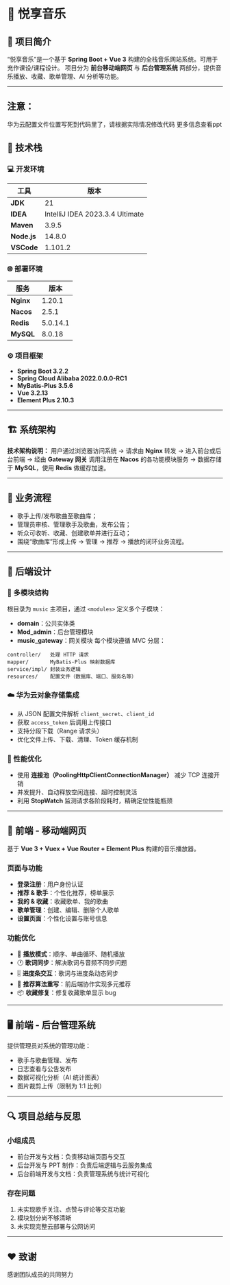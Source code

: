 # 🎵 悦享音乐

## 📖 项目简介

“悦享音乐”是一个基于 **Spring Boot + Vue 3** 构建的全栈音乐网站系统。可用于充作课设/课程设计。
项目分为 **前台移动端网页** 与 **后台管理系统** 两部分，提供音乐播放、收藏、歌单管理、AI 分析等功能。

---
## 注意：
华为云配置文件位置写死到代码里了，请根据实际情况修改代码
更多信息查看ppt


## 🧱 技术栈

### 💻 开发环境

| 工具          | 版本                              |
| ----------- | ------------------------------- |
| **JDK**     | 21                              |
| **IDEA**    | IntelliJ IDEA 2023.3.4 Ultimate |
| **Maven**   | 3.9.5                           |
| **Node.js** | 14.8.0                          |
| **VSCode**  | 1.101.2                         |

### 🌐 部署环境

| 服务        | 版本       |
| --------- | -------- |
| **Nginx** | 1.20.1   |
| **Nacos** | 2.5.1    |
| **Redis** | 5.0.14.1 |
| **MySQL** | 8.0.18   |

### ⚙️ 项目框架

* **Spring Boot 3.2.2**
* **Spring Cloud Alibaba 2022.0.0.0-RC1**
* **MyBatis-Plus 3.5.6**
* **Vue 3.2.13**
* **Element Plus 2.10.3**

---

## 🏗️ 系统架构

**技术架构说明：**
用户通过浏览器访问系统 → 请求由 **Nginx** 转发 → 进入前台或后台前端 →
经由 **Gateway 网关** 调用注册在 **Nacos** 的各功能模块服务 →
数据存储于 **MySQL**，使用 **Redis** 做缓存加速。

---

## 🔄 业务流程

* 歌手上传/发布歌曲至歌曲库；
* 管理员审核、管理歌手及歌曲，发布公告；
* 听众可收听、收藏、创建歌单并进行互动；
* 围绕“歌曲库”形成上传 → 管理 → 推荐 → 播放的闭环业务流程。

---

## 🧩 后端设计

### 📁 多模块结构

根目录为 `music` 主项目，通过 `<modules>` 定义多个子模块：

* **domain**：公共实体类
* **Mod_admin**：后台管理模块
* **music_gateway**：网关模块
  每个模块遵循 MVC 分层：

```
controller/   处理 HTTP 请求
mapper/       MyBatis-Plus 映射数据库
service/impl/ 封装业务逻辑
resources/    配置文件（数据库、端口、服务名等）
```

### ☁️ 华为云对象存储集成

* 从 JSON 配置文件解析 `client_secret`、`client_id`
* 获取 `access_token` 后调用上传接口
* 支持分段下载（Range 请求头）
* 优化文件上传、下载、清理、Token 缓存机制

### 🚀 性能优化

* 使用 **连接池（PoolingHttpClientConnectionManager）** 减少 TCP 连接开销
* 并发提升、自动释放空闲连接、超时控制灵活
* 利用 **StopWatch** 监测请求各阶段耗时，精确定位性能瓶颈

---

## 📱 前端 - 移动端网页

基于 **Vue 3 + Vuex + Vue Router + Element Plus** 构建的音乐播放器。

### 页面与功能

* **登录注册**：用户身份认证
* **推荐 & 歌手**：个性化推荐，榜单展示
* **我的 & 收藏**：收藏歌单、我的歌曲
* **歌单管理**：创建、编辑、删除个人歌单
* **设置页面**：个性化设置与账号信息

### 功能优化

* 🎵 **播放模式**：顺序、单曲循环、随机播放
* 🕐 **歌词同步**：解决歌词与音频不同步问题
* 🎚️ **进度条交互**：歌词与进度条动态同步
* 🧩 **推荐算法重写**：前后端协作实现多元推荐
* 📦 **收藏修复**：修复收藏歌单显示 bug

---

## 🖥️ 前端 - 后台管理系统

提供管理员对系统的管理功能：

* 歌手与歌曲管理、发布
* 日志查看与公告发布
* 数据可视化分析（AI 统计图表）
* 图片裁剪上传（限制为 1:1 比例）

---

## 🔍 项目总结与反思

### 小组成员

* 前台开发与文档：负责移动端页面与交互
* 后台开发与 PPT 制作：负责后端逻辑与云服务集成
* 后台前端开发与文档：负责管理系统与统计可视化

### 存在问题

1. 未实现歌手关注、点赞与评论等交互功能
2. 模块划分尚不够清晰
3. 未实现完整云部署与公网访问

---

## ❤️ 致谢

感谢团队成员的共同努力

